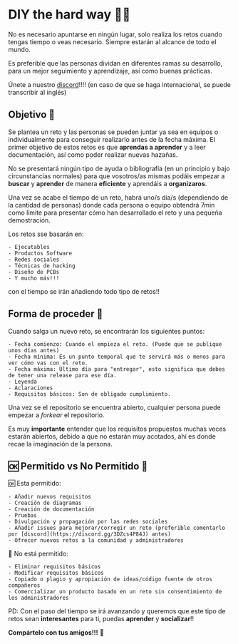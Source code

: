 # DIY the hard way 💪🦾

No es necesario apuntarse en ningún lugar, solo realiza los retos cuando tengas tiempo o veas necesario. Siempre estarán al alcance de todo el mundo.

Es preferible que las personas dividan en diferentes ramas su desarrollo, para un mejor seguimiento y aprendizaje, así como buenas prácticas.

Únete a nuestro [discord](https://discord.gg/3DZcs4P84J)!!!!
(en caso de que se haga internacional, se puede transcribir al inglés)

## Objetivo 🎯

Se plantea un reto y las personas se pueden juntar ya sea en equipos o individualmente para conseguir realizarlo antes de la fecha máxima. El primer objetivo de estos retos es que **aprendas a aprender** y a leer documentación, así como poder realizar nuevas hazañas.

No se presentará ningún tipo de ayuda o bibliografía (en un principio y bajo circunstancias normales) para que vosotros/as mismas podáis empezar a **buscar** y **aprender** de manera **eficiente** y aprendáis a **organizaros**.

Una vez se acabe el tiempo de un reto, habrá uno/s día/s (dependiendo de la cantidad de personas) donde cada persona o equipo obtendrá 7min como límite para presentar cómo han desarrollado el reto y una pequeña demostración.

Los retos sse basarán en:

    - Ejecutables
    - Productos Software
    - Redes sociales
    - Técnicas de hacking
    - Diseño de PCBs
    - Y mucho más!!!

con el tiempo se irán añadiendo todo tipo de retos!!

## Forma de proceder 📜

Cuando salga un nuevo reto, se encontrarán los siguientes puntos:

    - Fecha comienzo: Cuando el empieza el reto. (Puede que se publique unos días antes)
    - Fecha mínima: Es un punto temporal que te servirá más o menos para ver cómo vas con el reto.
    - Fecha máxima: Último día para "entregar", esto significa que debes de tener una release para ese día.
    - Leyenda
    - Aclaraciones
    - Requisitos básicos: Son de obligado cumplimiento.

Una vez se el repositorio se encuentra abierto, cualquier persona puede empezar a _forkear_ el repositorio.

Es muy **importante** entender que los requisitos propuestos muchas veces estarán abiertos, debido a que no estarán muy acotados, ahí es donde recae la imaginación de la persona.

## 🆗 Permitido vs No Permitido 🚫

🆗 Esta permitido:

    - Añadir nuevos requisitos
    - Creación de diagramas
    - Creación de documentación
    - Pruebas
    - Divulgación y propagación por las redes sociales
    - Añadir issues para mejorar/corregir un reto (preferible comentarlo por [discord](https://discord.gg/3DZcs4P84J) antes)
    - Ofrecer nuevos retos a la comunidad y administradores

🚫 No está permitido:

    - Eliminar requisitos básicos
    - Modificar requisitos básicos
    - Copiado o plagio y apropiación de ideas/código fuente de otros compañeros
    - Comercializar un producto basado en un reto sin consentimiento de los administradores

PD: Con el paso del tiempo se irá avanzando y queremos que este tipo de retos sean **interesantes** para ti, puedas **aprender** y **socializar**!!

**Compártelo con tus amigos!!!** 👥
